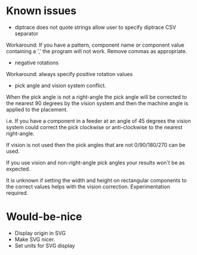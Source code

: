 Known issues
============

* diptrace does not quote strings allow user to specify diptrace CSV separator

Workaround: If you have a pattern, component name or component value containing a ',' the program will not work.  Remove commas as appropriate.

* negative rotations

Workaround: always specify positive rotation values

* pick angle and vision system conflict.

When the pick angle is not a right-angle the pick angle will be corrected to the nearest 90 degrees by the vision system
and then the machine angle is applied to the placement.

i.e. If you have a component in a feeder at an angle of 45 degrees the vision system could correct the pick clockwise or anti-clockwise to the nearest right-angle.

If vision is not used then the pick angles that are not 0/90/180/270 can be used.

If you use vision and non-right-angle pick angles your results won't be as expected.

It is unknown if setting the width and height on rectangular components to the correct values helps with the vision correction. Experimentation required.

Would-be-nice
=============

* Display origin in SVG
* Make SVG nicer.
* Set units for SVG display
